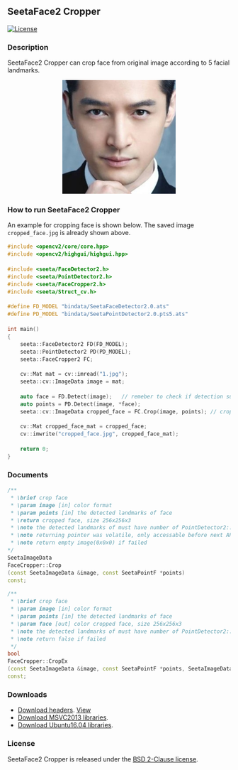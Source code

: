 ## SeetaFace2 Cropper

[![License](https://img.shields.io/badge/license-BSD-blue.svg)](../LICENSE)

### Description
SeetaFace2 Cropper can crop face from original image according to 5 facial landmarks. 

<div align=center>
<img src="./pics/cropped_face.jpg" width="256" height="256" />
</div>

### How to run SeetaFace2 Cropper

An example for cropping face is shown below. The saved image `cropped_face.jpg` is already shown above.

```cpp
#include <opencv2/core/core.hpp>
#include <opencv2/highgui/highgui.hpp>

#include <seeta/FaceDetector2.h>
#include <seeta/PointDetector2.h>
#include <seeta/FaceCropper2.h>
#include <seeta/Struct_cv.h>

#define FD_MODEL "bindata/SeetaFaceDetector2.0.ats"
#define PD_MODEL "bindata/SeetaPointDetector2.0.pts5.ats"

int main()
{
	seeta::FaceDetector2 FD(FD_MODEL);
	seeta::PointDetector2 PD(PD_MODEL);
	seeta::FaceCropper2 FC;

	cv::Mat mat = cv::imread("1.jpg");
	seeta::cv::ImageData image = mat;

	auto face = FD.Detect(image);   // remeber to check if detection succeed
	auto points = PD.Detect(image, *face);
	seeta::cv::ImageData cropped_face = FC.Crop(image, points); // crop face according to 5 landmarks

	cv::Mat cropped_face_mat = cropped_face;
	cv::imwrite("cropped_face.jpg", cropped_face_mat);

	return 0;
}
```

### Documents

```cpp
/**
 * \brief crop face
 * \param image [in] color format
 * \param points [in] the detected landmarks of face
 * \return cropped face, size 256x256x3
 * \note the detected landmarks of must have number of PointDetector2::LandmarkNum
 * \note returning pointer was volatile, only accessable before next API called.
 * \note return empty image(0x0x0) if failed
*/
SeetaImageData
FaceCropper::Crop
(const SeetaImageData &image, const SeetaPointF *points)
const;
```

```cpp
/**
 * \brief crop face
 * \param image [in] color format
 * \param points [in] the detected landmarks of face
 * \param face [out] color cropped face, size 256x256x3
 * \note the detected landmarks of must have number of PointDetector2::LandmarkNum
 * \note return false if failed
 */
bool
FaceCropper::CropEx
(const SeetaImageData &image, const SeetaPointF *points, SeetaImageData &face)
const;
```

### Downloads

* [Download headers](../attachment/prebuild/header.zip). [View](../attachment/prebuild/include)
* [Download MSVC2013 libraries](../attachment/prebuild/lib/win/msvc2013.zip).
* [Download Ubuntu16.04 libraries](../attachment/prebuild/lib/linux/ubuntu16.04_facecropper.tar.gz).


### License

SeetaFace2 Cropper is released under the [BSD 2-Clause license](../LICENSE).